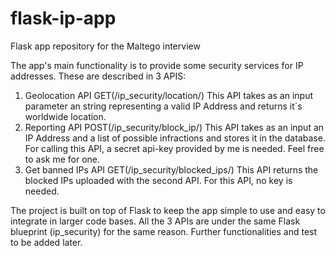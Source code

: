 # flask-ip-app
Flask app repository for the Maltego interview

The app's main functionality is to provide some security services for IP addresses. These are described in 3 APIS:

1. Geolocation API GET(/ip_security/location/) This API takes as an input parameter an string representing a valid IP Address and returns it´s worldwide location.
2. Reporting API POST(/ip_security/block_ip/) This API takes as an input an IP Address and a list of possible infractions and stores it in the database. For calling this API, a secret api-key provided by me is needed. Feel free to ask me for one.
3. Get banned IPs API GET(/ip_security/blocked_ips/) This API returns the blocked IPs uploaded with the second API. For this API, no key is needed. 

The project is built on top of Flask to keep the app simple to use and easy to integrate in larger code bases. All the 3 APIs are under the same Flask blueprint (ip_security) for the same reason. Further functionalities and test to be added later.
